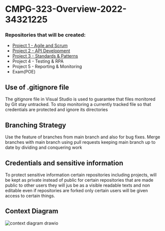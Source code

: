 
# CMPG-323-Overview-2022-34321225

### Repositories that will be created:
- <a href ="https://github.com/Sydney1v1/CMPG-323-Overview-2022-34321225/" target  = "_blank">Project 1 - Agile and Scrum</a>
- <A href ="https://github.com/Sydney1v1/CMPG-323-PROJECT-2-34321225" target = "_blank">Project 2 - API Development</a>
- <A href ="https://github.com/Sydney1v1/CMPG-323-PROJECT-3-34321225-2022" target = "_blank"> Project 3 - Standards & Patterns</a>
- Project 4 - Testing & RPA
- Project 5 - Reporting & Monitoring
- Exam(POE)


## Use of .gitignore file
The gitignore file in Visual Studio is used to guarantee that files monitored by Git stay untracked. To stop monitoring a currently tracked file so that credentials are protected and ignore its directories 

## Branching Strategy
Use the feature of branches from main branch and also for bug fixes.
Merge branches with main branch using pull requests keeping main branch up to date by dividing and conquering work

## Credentials and sensitive information 
To protect sensitive information certain repositories including projects, will be kept as private instead of public 
for certain repositories that are made public to other users they will jus be as a visible readable texts and non editable even if repositories are forked only certain users will be given access to certain things.

## Context Diagram

![context diagram drawio](https://user-images.githubusercontent.com/102759136/185151136-5844ce6d-dbe1-4ba9-80e0-429ec568d7b9.png)
